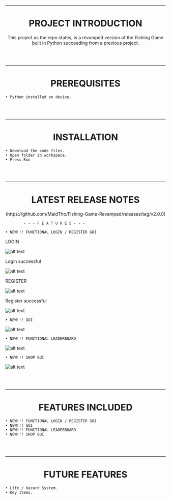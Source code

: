 <br>
<br>

---------------------------------------------------
<h1 align="center">PROJECT INTRODUCTION</h1>
<p align="center"> This project as the repo states, is a revamped version of the Fishing Game built in Python succeeding from a previous project. </p>
<br>
<br>

---------------------------------------------------
<h1 align="center">PREREQUISITES</h1>

    • Python installed on device. 

<br>
<br>

---------------------------------------------------
<h1 align="center">INSTALLATION</h1>

    • Download the code files. 
    • Open folder in workspace.  
    • Press Run

<br>
<br>

---------------------------------------------------
<h1 align="center">LATEST RELEASE NOTES</h1>
<p align="center">(https://github.com/MaidTho/Fishing-Game-Revamped/releases/tag/v2.0.0)

            - - - F E A T U R E S - - - 
    
    • NEW!!! FUNCTIONAL LOGIN / REGISTER GUI

LOGIN 

![alt text](https://github.com/MaidTho/Fishing-Game-Revamped/blob/main/screenshots/SS5.png?raw=true) 


Login successful

![alt text](https://github.com/MaidTho/Fishing-Game-Revamped/blob/main/screenshots/SS10.png?raw=true) 

REGISTER

![alt text](https://github.com/MaidTho/Fishing-Game-Revamped/blob/main/screenshots/SS5.png?raw=true) 

Register successful

![alt text](https://github.com/MaidTho/Fishing-Game-Revamped/blob//main/screenshots/SS6.png?raw=true) 
    
    • NEW!!! GUI 

![alt text](https://github.com/MaidTho/Fishing-Game-Revamped/blob/main/screenshots/SS7.png?raw=true) 

    • NEW!!! FUNCTIONAL LEADERBOARD

![alt text](https://github.com/MaidTho/Fishing-Game-Revamped/blob/main/screenshots/SS8.png?raw=true) 

    • NEW!!! SHOP GUI
    
![alt text](https://github.com/MaidTho/Fishing-Game-Revamped/blob/main/screenshots/SS9.png?raw=true)     

</p>
<br>
<br>

---------------------------------------------------
<h1 align="center">FEATURES INCLUDED</h1>

<p align="center">

    • NEW!!! FUNCTIONAL LOGIN / REGISTER GUI
    • NEW!!! GUI 
    • NEW!!! FUNCTIONAL LEADERBOARD
    • NEW!!! SHOP GUI

</p>
<br>
<br>

---------------------------------------------------
<h1 align="center"> FUTURE FEATURES </h1>
<p align="center">
    
    • Life / Hazard System.
    • Key Items.

</p>
<br>
<br>









